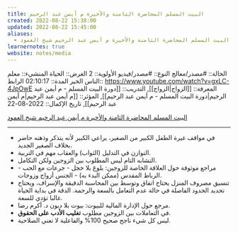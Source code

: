 ```yaml
---
title: البيت المسلم المحاضرة الثامنة والأخيرة م أيمن عبد الرحيم
created: 2022-08-22 15:38:00
updated: 2022-08-22 15:45:00
aliases:
  - البيت المسلم المحاضرة الثامنة والأخيرة م أيمن عبد الرحيم شيخ العمود
learnernotes: true
website: notes/media
---
```


الحالة:: #مصدر/معالج
النوع:: #مصدر/فيديو
اﻷولوية:: 2
الغرض:: الحياة
المنشيء:: معلم الناس الخير
المدة:: 02:10:17
الرابط:: <https://www.youtube.com/watch?v=gxLC-4JpOwE>
المعرفة:: [[الزواج|الزواج]],
التدريب:: [[دورة البيت المسلم - م أيمن عبد الرحيم|دورة البيت المسلم - م أيمن عبد الرحيم]],
المؤثر:: [[م أيمن عبد الرحيم|م أيمن عبد الرحيم]],
تاريخ اﻹكمال::  2022-08-22

[البيت المسلم المحاضرة الثامنة والأخيرة م أيمن عبد الرحيم شيخ العمود](https://www.youtube.com/watch?v=gxLC-4JpOwE)

---

- في مواقف غيرة الطفل الكبير من الصغير، يراعي الكبير لأنه يتذكر وذهنه حاضر بخلاف الصغير الجديد.
- التوازن في التدليل (الثواب) والعقاب مهم في التربية.
- التشابه التام ليس المطلوب بين الزوجين ولكن التكامل.
- مراجع موثوقة حول العلاقة الخاصة للزوجين: بلوغ بلا خجل - جرعات مع الحب - الرباط المقدس (ممكن البدء به) - الجنس أزواج وزوجات.
- تنسيق مصروف المنزل يحتاج اتفاق وتوسط بين المحاسبة الدقيقة والإسراف، ويحتاج تحديد الحدود الفاصلة في حالة عدم التعامل بالسعة والرحمة. الدقة في بداية الحياة غالبا تؤدي للسعة.
- مرجع حول الإدارة المالية للبيوت: بيوت بلا ديون د. أكرم رضا.
- في التعاملات بين الزوجين مطلوب **تغليب الأدب على الحقوق**.
- ليس كل شيء ناجح صحيح 100% والفاعلية لا تعني الصلاحية.
